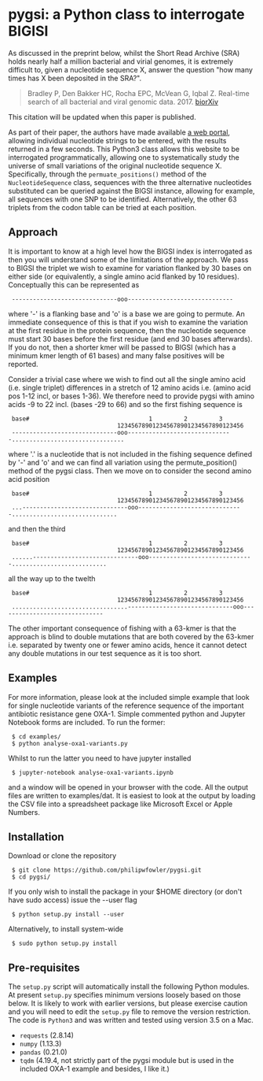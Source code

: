 # pygsi: a Python class to interrogate BIGISI 

As discussed in the preprint below, whilst the Short Read Archive (SRA) holds nearly half a million bacterial and virial genomes, it is extremely difficult to, given a nucleotide sequence X, answer the question "how many times has X been deposited in the SRA?".

> Bradley P, Den Bakker HC, Rocha EPC, McVean G, Iqbal Z. Real-time search of all bacterial and viral genomic data. 2017. [biorXiv](https://dx.doi.org/10.1101/234955)

This citation will be updated when this paper is published.

As part of their paper, the authors have made available [a web portal](https://bigsi.io), allowing individual nucleotide strings to be entered, with the results returned in a few seconds. This Python3 class allows this website to be interrogated programmatically, allowing one to systematically study the universe of small variations of the original nucleotide sequence X. Specifically, through the `permuate_positions()` method of the `NucleotideSequence` class, sequences with the three alternative nucleotides substituted can be queried against the BIGSI instance, allowing for example, all sequences with one SNP to be identified. Alternatively, the other 63 triplets from the codon table can be tried at each position. 

## Approach

It is important to know at a high level how the BIGSI index is interrogated as then you will understand some of the limitations of the approach. We pass to BIGSI the triplet we wish to examine for variation flanked by 30 bases on either side (or equivalently, a single amino acid flanked by 10 residues). Conceptually this can be represented as 

     ------------------------------ooo------------------------------

where '-' is a flanking base and 'o' is a base we are going to permute. An immediate consequence of this is that if you wish to examine the variation at the first residue in the protein sequence, then the nucleotide sequence must start 30 bases before the first residue (and end 30 bases afterwards). If you do not, then a shorter kmer will be passed to BIGSI (which has a minimum kmer length of 61 bases) and many false positives will be reported.  

Consider a trivial case where we wish to find out all the single amino acid (i.e. single triplet) differences in a stretch of 12 amino acids i.e. (amino acid pos 1-12 incl, or bases 1-36). We therefore need to provide pygsi with amino acids -9 to 22 incl. (bases -29 to 66) and so the first fishing sequence is

     base#                                  1         2         3
                                   123456789012345678901234567890123456
     ------------------------------ooo------------------------------................................

where '.' is a nucleotide that is not included in the fishing sequence defined by '-' and 'o' and we can find all variation using the permute_position() method of the pygsi class. Then we move on to consider the second amino acid position

     base#                                  1         2         3
                                   123456789012345678901234567890123456
     ...------------------------------ooo------------------------------..............................

and then the third

     base#                                  1         2         3
                                   123456789012345678901234567890123456
     ......------------------------------ooo------------------------------...........................

all the way up to the twelth

     base#                                  1         2         3
                                   123456789012345678901234567890123456
     .................................------------------------------ooo------------------------------

The other important consequence of fishing with a 63-kmer is that the approach is blind to double mutations that are both covered by the 63-kmer i.e. separated by twenty one or fewer amino acids, hence it cannot detect any double mutations in our test sequence as it is too short.


## Examples

For more information, please look at the included simple example that look for single nucleotide variants of the reference sequence of the important antibiotic resistance gene OXA-1. Simple commented python and Jupyter Notebook forms are included. To run the former:

     $ cd examples/ 
     $ python analyse-oxa1-variants.py 

Whilst to run the latter you need to have jupyter installed

     $ jupyter-notebook analyse-oxa1-variants.ipynb
     
and a window will be opened in your browser with the code. All the output files are written to examples/dat. It is easiest to look at the output by loading the CSV file into a spreadsheet package like Microsoft Excel or Apple Numbers.

## Installation

Download or clone the repository

     $ git clone https://github.com/philipwfowler/pygsi.git
     $ cd pygsi/

If you only wish to install the package in your $HOME directory (or don't have sudo access) issue the --user flag

     $ python setup.py install --user
     
Alternatively, to install system-wide

     $ sudo python setup.py install

## Pre-requisites

The `setup.py` script will automatically install the following Python modules. At present `setup.py` specifies minimum versions loosely based on those below. It is likely to work with earlier versions, but please exercise caution and you will need to edit the `setup.py` file to remove the version restriction. The code is `Python3` and was written and tested using version 3.5 on a Mac.

- `requests` (2.8.14)
- `numpy` (1.13.3)
- `pandas` (0.21.0)
- `tqdm` (4.19.4, not strictly part of the pygsi module but is used in the included OXA-1 example and besides, I like it.)



